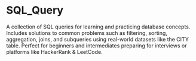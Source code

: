 # SQL_Query
A collection of SQL queries for learning and practicing database concepts. Includes solutions to common problems such as filtering, sorting, aggregation, joins, and subqueries using real-world datasets like the CITY table. Perfect for beginners and intermediates preparing for interviews or platforms like HackerRank &amp; LeetCode.
